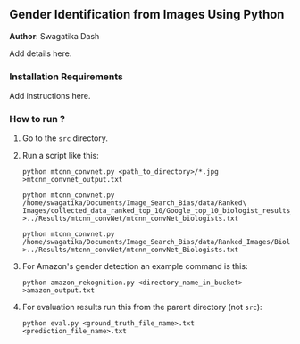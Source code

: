 ## Gender Identification from Images Using Python

**Author**: Swagatika Dash

Add details here.

### Installation Requirements

Add instructions here. 

### How to run ?

1. Go to the `src` directory. 
2. Run a script like this:

	```
	python mtcnn_convnet.py <path_to_directory>/*.jpg >mtcnn_convnet_output.txt
	```
	
	```
	python mtcnn_convnet.py /home/swagatika/Documents/Image_Search_Bias/data/Ranked\ Images/collected_data_ranked_top_10/Google_top_10_biologist_results_ranked/*.jpg >../Results/mtcnn_convNet/mtcnn_convNet_biologists.txt
	
	python mtcnn_convnet.py /home/swagatika/Documents/Image_Search_Bias/data/Ranked_Images/Biologists/*.jpg >../Results/mtcnn_convNet/mtcnn_convNet_Biologists.txt

	```

3. For Amazon's gender detection an example command is this:

	```
	python amazon_rekognition.py <directory_name_in_bucket> >amazon_output.txt
	```
	
4. For evaluation results run this from the parent directory (not `src`):

	```
	python eval.py <ground_truth_file_name>.txt <prediction_file_name>.txt
	```
